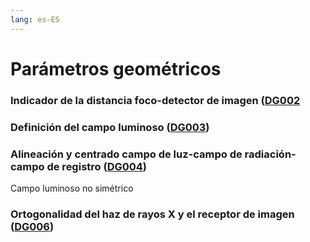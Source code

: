 ```yaml
---
lang: es-ES
---
```


# Parámetros geométricos

### Indicador de la distancia foco-detector de imagen ([DG002](PECCRD2011/DG002.md)



### Definición del campo luminoso ([DG003](https://drive.google.com/open?id=14adFusPK1sqlF9hLEqKl86HMZ03XSFzf&disco=AAAACj8gEk0))



###  Alineación y centrado campo de luz-campo de radiación-campo de registro ([DG004](https://drive.google.com/open?id=14adFusPK1sqlF9hLEqKl86HMZ03XSFzf&disco=AAAACj8gEk4))



Campo luminoso no simétrico

### Ortogonalidad del haz de rayos X y el receptor de imagen ([DG006](https://drive.google.com/open?id=14adFusPK1sqlF9hLEqKl86HMZ03XSFzf&disco=AAAACj8gEmw))
